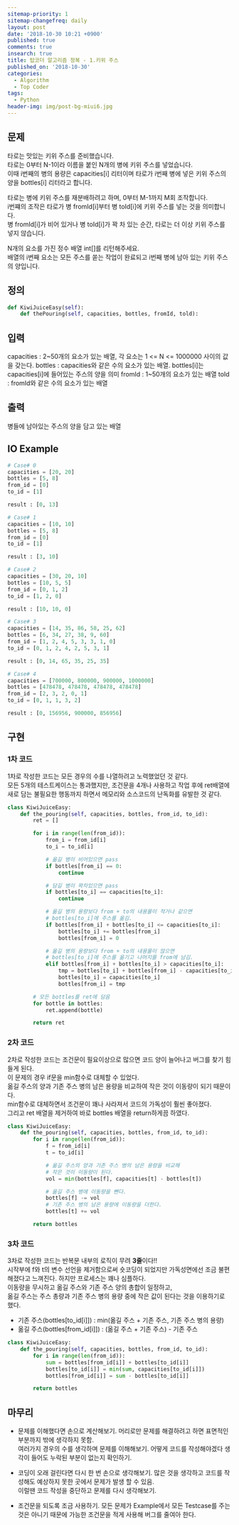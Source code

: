 ```yaml
---
sitemap-priority: 1
sitemap-changefreq: daily
layout: post
date: '2018-10-30 10:21 +0900'
published: true
comments: true
insearch: true
title: 탑코더 알고리즘 정복 - 1.키위 주스
published_on: '2018-10-30'
categories:
  - Algorithm
  - Top Coder
tags:
  - Python
header-img: img/post-bg-miui6.jpg
---
```


## 문제
타로는 맛있는 키위 주스를 준비했습니다.  
타로는 0부터 N-1이라 이름을 붙인 N개의 병에 키위 주스를 넣었습니다.  
이때 i번째의 병의 용량은 capacities[i] 리터이며 타로가 i번째 병에 넣은 키위 주스의 양을 bottles[i] 리터라고 합니다.

타로는 병에 키위 주스를 재분배하려고 하며, 0부터 M-1까지 M회 조작합니다.  
i번쨰의 조작은 타로가 병 fromId[i]부터 병 toId[i]에 키위 주스를 넣는 것을 의미합니다.  
병 fromId[i]가 비어 있거나 병 toId[i]가 꽉 차 있는 순간, 타로는 더 이상 키위 주스를 넣지 않습니다.

N개의 요소를 가진 정수 배열 int[]를 리턴해주세요.  
배열의 i번째 요소는 모든 주스를 쏟는 작업이 완료되고 i번째 병에 남아 있는 키위 주스의 양입니다.

## 정의
```py
def KiwiJuiceEasy(self):
	def thePouring(self, capacities, bottles, fromId, told):
```

## 입력
capacities : 2~50개의 요소가 있는 배열, 각 요소는 1 <= N <= 1000000 사이의 값을 갖는다.
bottles : capacities와 같은 수의 요소가 있는 배열. bottles[i]는 capacities[i]에 들어있는 주스의 양을 의미
fromId : 1~50개의 요소가 있는 배열
toId : fromId와 같은 수의 요소가 있는 배열

## 출력
병들에 남아있는 주스의 양을 담고 있는 배열

## IO Example
```py
# Case# 0
capacities = [20, 20]
bottles = [5, 8]
from_id = [0]
to_id = [1]

result : [0, 13]

# Case# 1
capacities = [10, 10]
bottles = [5, 8]
from_id = [0]
to_id = [1]

result : [3, 10]

# Case# 2
capacities = [30, 20, 10]
bottles = [10, 5, 5]
from_id = [0, 1, 2]
to_id = [1, 2, 0]

result : [10, 10, 0]

# Case# 3
capacities = [14, 35, 86, 58, 25, 62]
bottles = [6, 34, 27, 38, 9, 60]
from_id = [1, 2, 4, 5, 3, 3, 1, 0]
to_id = [0, 1, 2, 4, 2, 5, 3, 1]

result : [0, 14, 65, 35, 25, 35]

# Case# 4
capacities = [700000, 800000, 900000, 1000000]
bottles = [478478, 478478, 478478, 478478]
from_id = [2, 3, 2, 0, 1]
to_id = [0, 1, 1, 3, 2]

result : [0, 156956, 900000, 856956]
```

## 구현

### 1차 코드
1차로 작성한 코드는 모든 경우의 수를 나열하려고 노력했었던 것 같다.  
모든 5개의 테스트케이스는 통과했지만,
조건문을 4개나 사용하고 작업 후에 ret배열에 새로 담는 불필요한 행동까지 하면서 메모리와 소스코드의 난독화를 유발한 것 같다.

```py
class KiwiJuiceEasy:
    def the_pouring(self, capacities, bottles, from_id, to_id):
        ret = []

        for i in range(len(from_id)):
            from_i = from_id[i]
            to_i = to_id[i]

            # 옮길 병이 비어있으면 pass
            if bottles[from_i] == 0:
                continue

            # 담길 병이 꽉차있으면 pass
            if bottles[to_i] == capacities[to_i]:
                continue

            # 옮길 병의 용량보다 from + to의 내용물이 적거나 같으면 
            # bottles[to_i]에 주스를 옮김.
            if bottles[from_i] + bottles[to_i] <= capacities[to_i]:
                bottles[to_i] += bottles[from_i]
                bottles[from_i] = 0

            # 옮길 병의 용량보다 from + to의 내용물이 많으면 
            # bottles[to_i]에 주스를 옮기고 나머지를 from에 남김.
            elif bottles[from_i] + bottles[to_i] > capacities[to_i]:
                tmp = bottles[to_i] + bottles[from_i] - capacities[to_i]
                bottles[to_i] = capacities[to_i]
                bottles[from_i] = tmp

        # 모든 bottles를 ret에 담음
        for bottle in bottles:
            ret.append(bottle)

        return ret
```

### 2차 코드
2차로 작성한 코드는 조건문이 필요이상으로 많으면 코드 양이 늘어나고 버그를 찾기 힘들게 된다.  
이 문제의 경우 if문을 min함수로 대체할 수 있었다.  
옮길 주스의 양과 기존 주스 병의 남은 용량을 비교하여 작은 것이 이동량이 되기 때문이다.  
min함수로 대체하면서 조건문이 꽤나 사라져서 코드의 가독성이 훨씬 좋아졌다.  
그리고 ret 배열을 제거하여 바로 bottles 배열을 return하게끔 하였다.

```py
class KiwiJuiceEasy:
    def the_pouring(self, capacities, bottles, from_id, to_id):
        for i in range(len(from_id)):
            f = from_id[i]
            t = to_id[i]

            # 옮길 주스의 양과 기존 주스 병의 남은 용량을 비교해 
            # 작은 것이 이동량이 된다.
            vol = min(bottles[f], capacities[t] - bottles[t])

            # 옮길 주스 병에 이동량을 뺀다.
            bottles[f] -= vol
            # 기존 주스 병의 남은 용량에 이동량을 더한다.
            bottles[t] += vol

        return bottles
```

### 3차 코드
3차로 작성한 코드는 반복문 내부의 로직이 무려 **3줄**이다!!  
시작부에 f와 t의 변수 선언을 제거함으로써 숏코딩이 되었지만 가독성면에선 조금 불편해졌다고 느껴진다.
하지만 프로세스는 꽤나 심플하다.  
이동량을 무시하고 옮길 주스와 기존 주스 양의 총합이 일정하고,  
옮길 주스는 주스 총량과 기존 주스 병의 용량 중에 작은 값이 된다는 것을 이용하기로 했다.  

- 기존 주스(bottles[to_id[i]]) : min(옮길 주스 + 기존 주스, 기존 주스 병의 용량)
- 옮길 주스(bottles[from_id[i]]) : (옮길 주스 + 기존 주스) - 기존 주스

```py
class KiwiJuiceEasy:
    def the_pouring(self, capacities, bottles, from_id, to_id):
        for i in range(len(from_id)):
            sum = bottles[from_id[i]] + bottles[to_id[i]]
            bottles[to_id[i]] = min(sum, capacities[to_id[i]])
            bottles[from_id[i]] = sum - bottles[to_id[i]]

        return bottles
```

## 마무리
- 문제를 이해했다면 손으로 계산해보기.
  머리로만 문제를 해결하려고 하면 표면적인 부분까지 밖에 생각하지 못함.  
  여러가지 경우의 수를 생각하며 문제를 이해해보기.
  어떻게 코드를 작성해야겠다 생각이 들어도 누락된 부분이 없는지 확인하기.

- 코딩이 오래 걸린다면 다시 한 번 손으로 생각해보기.
  많은 것을 생각하고 코드를 작성해도 예상하지 못한 곳에서 문제가 발생 할 수 있음.  
  이럴땐 코드 작성을 중단하고 문제를 다시 생각해보기.

- 조건문을 되도록 조금 사용하기.
  모든 문제가 Example에서 모든 Testcase를 주는 것은 아니기 때문에 가능한 조건문을 적게 사용해 버그를 줄여아 한다.





